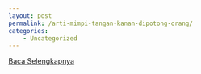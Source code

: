 ```yaml
---
layout: post
permalink: /arti-mimpi-tangan-kanan-dipotong-orang/
categories:
    - Uncategorized
---
```


[Baca Selengkapnya](/03)